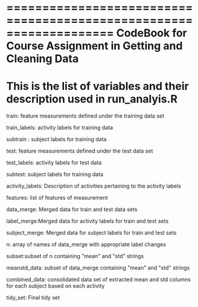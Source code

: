 ===================================================================
CodeBook for Course Assignment in Getting and Cleaning Data
===================================================================

# This is the list of variables and their description used in run_analyis.R

train: feature measurements defined under the training data set 

train_labels: activity labels for training data 

subtrain : subject labels for training data

test: feature measurements defined under the test data set 

test_labels: activity labels for test data 

subtest: subject labels for training data

activity_labels: Description of activities pertaining to the activity labels

features: list of features of measurement 

data_merge: Merged data for train and test data sets

label_merge:Merged data for activity labels for train and test sets

subject_merge: Merged data for subject labels for train and test sets


n: array of names of data_merge with appropriate label changes

subset:subset of n containing "mean" and "std" strings

meanstd_data: subset of data_merge containing "mean" and "std" strings

combined_data: consolidated data set of extracted mean and std columns for each subject based on each activity

tidy_set: Final tidy set 








